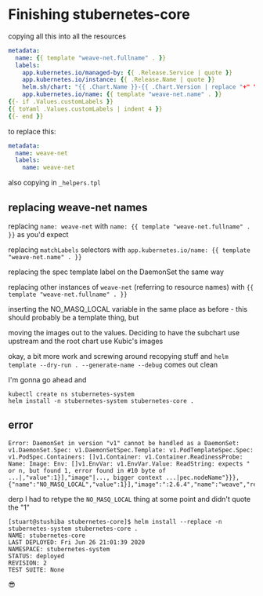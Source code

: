 # Finishing stubernetes-core

copying all this into all the resources

```yaml
metadata:
  name: {{ template "weave-net.fullname" . }}
  labels:
    app.kubernetes.io/managed-by: {{ .Release.Service | quote }}
    app.kubernetes.io/instance: {{ .Release.Name | quote }}
    helm.sh/chart: "{{ .Chart.Name }}-{{ .Chart.Version | replace "+" "_" }}"
    app.kubernetes.io/name: {{ template "weave-net.name" . }}
{{- if .Values.customLabels }}
{{ toYaml .Values.customLabels | indent 4 }}
{{- end }}
```

to replace this:

```yaml
metadata:
  name: weave-net
  labels:
    name: weave-net
```

also copying in `_helpers.tpl`

## replacing weave-net names

replacing `name: weave-net` with `name: {{ template "weave-net.fullname" . }}` as you'd expect

replacing `matchLabels` selectors with `app.kubernetes.io/name: {{ template "weave-net.name" . }}`

replacing the spec template label on the DaemonSet the same way

replacing other instances of `weave-net` (referring to resource names) with `{{ template "weave-net.fullname" . }}`

inserting the NO_MASQ_LOCAL variable in the same place as before - this should probably be a template thing, but

moving the images out to the values. Deciding to have the subchart use upstream and the root chart use Kubic's images

okay, a bit more work and screwing around recopying stuff and `helm template --dry-run . --generate-name --debug` comes out clean

I'm gonna go ahead and

```
kubectl create ns stubernetes-system
helm install -n stubernetes-system stubernetes-core .
```

## error

```
Error: DaemonSet in version "v1" cannot be handled as a DaemonSet: v1.DaemonSet.Spec: v1.DaemonSetSpec.Template: v1.PodTemplateSpec.Spec: v1.PodSpec.Containers: []v1.Container: v1.Container.ReadinessProbe: Name: Image: Env: []v1.EnvVar: v1.EnvVar.Value: ReadString: expects " or n, but found 1, error found in #10 byte of ...|,"value":1}],"image"|..., bigger context ...|pec.nodeName"}}},{"name":"NO_MASQ_LOCAL","value":1}],"image":":2.6.4","name":"weave","readinessProbe|...
```

derp I had to retype the `NO_MASQ_LOCAL` thing at some point and didn't quote the "1"

```
[stuart@stushiba stubernetes-core]$ helm install --replace -n stubernetes-system stubernetes-core .
NAME: stubernetes-core
LAST DEPLOYED: Fri Jun 26 21:01:39 2020
NAMESPACE: stubernetes-system
STATUS: deployed
REVISION: 2
TEST SUITE: None
```

:sunglasses:
